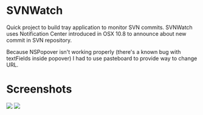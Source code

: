 SVNWatch
========
Quick project to build tray application to monitor SVN commits. 
SVNWatch uses Notification Center introduced in OSX 10.8 to announce about new commit in SVN repository.

Because NSPopover isn't working properly (there's a known bug with textFields inside popover) I had to 
use pasteboard to provide way to change URL.

Screenshots
========

<img src="https://raw.github.com/ldomaradzki/SVNWatch/master/SVNWatchScreen01.png">
<img src="https://raw.github.com/ldomaradzki/SVNWatch/master/SVNWatchScreen02.png">
